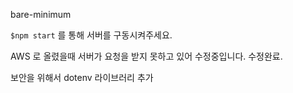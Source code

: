 bare-minimum

`$npm start` 를 통해 서버를 구동시켜주세요.

AWS 로 올렸을때 서버가 요청을 받지 못하고 있어 수정중입니다. 수정완료.

보안을 위해서 dotenv 라이브러리 추가

